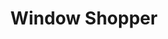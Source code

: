 ---
layout: portfolio_entry
url-title: wshoppr.com
title: Window Shopper
image: http://placehold.it/300x300
desc: An easy way to save products you're interested in buying via a Chrome browser plugin.
site-url: http://wshoppr.com
---